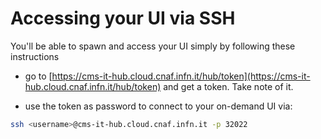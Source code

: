 # Accessing your UI via SSH

You'll be able to spawn and access your UI simply by following these instructions

- go to [https://cms-it-hub.cloud.cnaf.infn.it/hub/token](https://cms-it-hub.cloud.cnaf.infn.it/hub/token) and get a token. Take note of it.

- use the token as password to connect to your on-demand UI via:

```bash
ssh <username>@cms-it-hub.cloud.cnaf.infn.it -p 32022
```